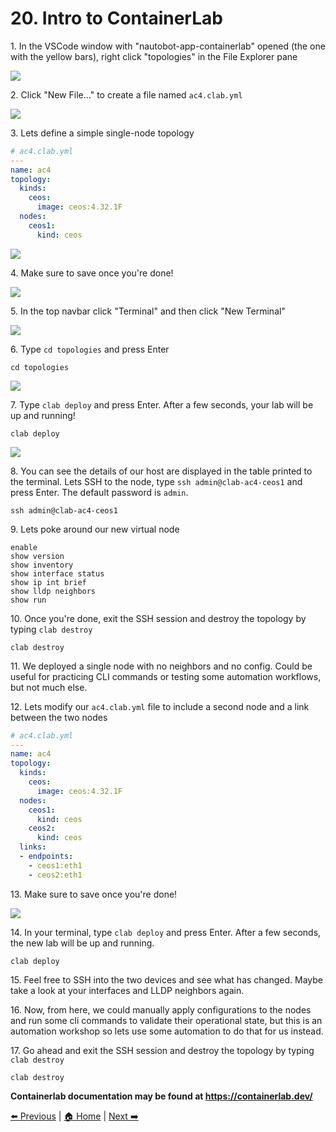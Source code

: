 # 20. Intro to ContainerLab


1\. In the VSCode window with "nautobot-app-containerlab" opened (the one with the yellow bars), right click "topologies" in the File Explorer pane

![](https://ajeuwbhvhr.cloudimg.io/https://colony-recorder.s3.amazonaws.com/files/2025-05-24/5bb71791-fe74-4a99-b121-ad975701dc24/ascreenshot.jpeg?tl_px=423,0&br_px=1800,769&force_format=jpeg&q=100&width=1120.0&wat=1&wat_opacity=1&wat_gravity=northwest&wat_url=https://colony-recorder.s3.amazonaws.com/images/watermarks/FB923C_standard.png&wat_pad=726,272)


2\. Click "New File…" to create a file named `ac4.clab.yml`

![](https://ajeuwbhvhr.cloudimg.io/https://colony-recorder.s3.amazonaws.com/files/2025-05-24/20c33dc9-6dac-4cf2-a075-34d1017005b9/ascreenshot.jpeg?tl_px=423,10&br_px=1800,779&force_format=jpeg&q=100&width=1120.0&wat=1&wat_opacity=1&wat_gravity=northwest&wat_url=https://colony-recorder.s3.amazonaws.com/images/watermarks/FB923C_standard.png&wat_pad=775,277)


3\. Lets define a simple single-node topology
```yaml
# ac4.clab.yml
---
name: ac4
topology:
  kinds:
    ceos:
      image: ceos:4.32.1F
  nodes:
    ceos1:
      kind: ceos
```

![](https://ajeuwbhvhr.cloudimg.io/https://colony-recorder.s3.amazonaws.com/files/2025-05-24/8fc7833c-ecc0-41bf-b979-cb634a063caf/ascreenshot.jpeg?tl_px=0,0&br_px=1800,1006&force_format=jpeg&q=100&width=1120.0)


4\. Make sure to save once you're done!

![](https://ajeuwbhvhr.cloudimg.io/https://colony-recorder.s3.amazonaws.com/files/2025-05-24/c9963843-25dc-41f7-9315-54817c57facf/ascreenshot.jpeg?tl_px=0,0&br_px=1800,1006&force_format=jpeg&q=100&width=1120.0)


5\. In the top navbar click "Terminal" and then click "New Terminal"

![](https://ajeuwbhvhr.cloudimg.io/https://colony-recorder.s3.amazonaws.com/files/2025-05-24/201c211b-e876-4676-b75d-886b4182175e/ascreenshot.jpeg?tl_px=0,0&br_px=1376,769&force_format=jpeg&q=100&width=1120.0&wat=1&wat_opacity=1&wat_gravity=northwest&wat_url=https://colony-recorder.s3.amazonaws.com/images/watermarks/FB923C_standard.png&wat_pad=335,-19)


6\. Type `cd topologies` and press Enter

```
cd topologies
```

![](https://ajeuwbhvhr.cloudimg.io/https://colony-recorder.s3.amazonaws.com/files/2025-05-24/94712952-bf83-4b4b-ad5c-8144c7c52266/ascreenshot.jpeg?tl_px=0,118&br_px=1800,1125&force_format=jpeg&q=100&width=1120.0)


7\. Type `clab deploy` and press Enter. After a few seconds, your lab will be up and running!

```
clab deploy
```

![](https://ajeuwbhvhr.cloudimg.io/https://colony-recorder.s3.amazonaws.com/files/2025-05-24/571688c1-eb0e-4e52-8e19-a32fade2110c/ascreenshot.jpeg?tl_px=0,355&br_px=1376,1125&force_format=jpeg&q=100&width=1120.0&wat=1&wat_opacity=1&wat_gravity=northwest&wat_url=https://colony-recorder.s3.amazonaws.com/images/watermarks/FB923C_standard.png&wat_pad=462,545)


8\. You can see the details of our host are displayed in the table printed to the terminal. Lets SSH to the node, type `ssh admin@clab-ac4-ceos1` and press Enter. The default password is `admin`.

```
ssh admin@clab-ac4-ceos1
```


9\. Lets poke around our new virtual node

```
enable
show version
show inventory
show interface status
show ip int brief
show lldp neighbors
show run
```


10\. Once you're done, exit the SSH session and destroy the topology by typing `clab destroy`

```
clab destroy
```


11\. We deployed a single node with no neighbors and no config. Could be useful for practicing CLI commands or testing some automation workflows, but not much else.


12\. Lets modify our `ac4.clab.yml` file to include a second node and a link between the two nodes
```yaml
# ac4.clab.yml
---
name: ac4
topology:
  kinds:
    ceos:
      image: ceos:4.32.1F
  nodes:
    ceos1:
      kind: ceos
    ceos2:
      kind: ceos
  links:
  - endpoints:
    - ceos1:eth1
    - ceos2:eth1
```


13\. Make sure to save once you're done!

![](https://ajeuwbhvhr.cloudimg.io/https://colony-recorder.s3.amazonaws.com/files/2025-05-24/c9963843-25dc-41f7-9315-54817c57facf/ascreenshot.jpeg?tl_px=0,0&br_px=1800,1006&force_format=jpeg&q=100&width=1120.0)


14\. In your terminal, type `clab deploy` and press Enter. After a few seconds, the new lab will be up and running.

```
clab deploy
```


15\. Feel free to SSH into the two devices and see what has changed. Maybe take a look at your interfaces and LLDP neighbors again.


16\. Now, from here, we could manually apply configurations to the nodes and run some cli commands to validate their operational state, but this is an automation workshop so lets use some automation to do that for us instead.


17\. Go ahead and exit the SSH session and destroy the topology by typing `clab destroy`

```
clab destroy
```

__Containerlab documentation may be found at <https://containerlab.dev/>__

[⬅️ Previous](./11.deploy_a_new_branch.md) | [🏠 Home](index.md) | [Next ➡️](./21.generate_intended_configurations.md)
